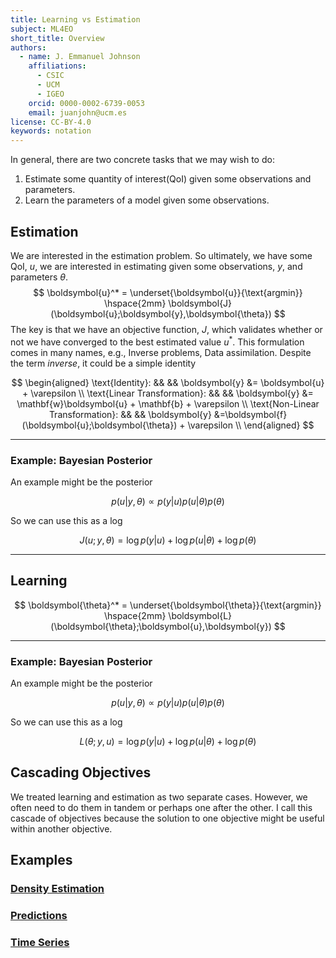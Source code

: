 ```yaml
---
title: Learning vs Estimation
subject: ML4EO
short_title: Overview
authors:
  - name: J. Emmanuel Johnson
    affiliations:
      - CSIC
      - UCM
      - IGEO
    orcid: 0000-0002-6739-0053
    email: juanjohn@ucm.es
license: CC-BY-4.0
keywords: notation
---
```


In general, there are two concrete tasks that we may wish to do:
1. Estimate some quantity of interest(QoI) given some observations and parameters.
2. Learn the parameters of a model given some observations.

## Estimation

We are interested in the estimation problem.
So ultimately, we have some QoI, $u$, we are interested in estimating given some observations, $y$, and parameters $\theta$. 
$$
\boldsymbol{u}^* = \underset{\boldsymbol{u}}{\text{argmin}}
\hspace{2mm}
\boldsymbol{J}(\boldsymbol{u};\boldsymbol{y},\boldsymbol{\theta})
$$
The key is that we have an objective function, $J$, which validates whether or not we have converged to the best estimated value $u^*$.
This formulation comes in many names, e.g., Inverse problems, Data assimilation.
Despite the term *inverse*, it could be a simple identity

$$
\begin{aligned}
\text{Identity}: && &&
\boldsymbol{y} &= \boldsymbol{u} + \varepsilon \\
\text{Linear Transformation}: && &&
\boldsymbol{y} &= \mathbf{w}\boldsymbol{u} + \mathbf{b} + \varepsilon \\
\text{Non-Linear Transformation}: && &&
\boldsymbol{y} &=\boldsymbol{f}(\boldsymbol{u};\boldsymbol{\theta}) + \varepsilon \\
\end{aligned}
$$

***
### Example: Bayesian Posterior

An example might be the posterior

$$
p(u|y,\theta) \propto p(y|u)p(u|\theta)p(\theta)
$$

So we can use this as a log

$$
J(u;y,\theta) = \log p(y|u) + \log p(u|\theta) + \log p(\theta)
$$


***
## Learning

$$
\boldsymbol{\theta}^* = \underset{\boldsymbol{\theta}}{\text{argmin}}
\hspace{2mm}
\boldsymbol{L}(\boldsymbol{\theta};\boldsymbol{u},\boldsymbol{y})
$$

***
### Example: Bayesian Posterior

An example might be the posterior

$$
p(u|y,\theta) \propto p(y|u)p(u|\theta)p(\theta)
$$

So we can use this as a log

$$
L(\theta;y,u) = \log p(y|u) + \log p(u|\theta) + \log p(\theta)
$$


## Cascading Objectives

We treated learning and estimation as two separate cases. 
However, we often need to do them in tandem or perhaps one after the other.
I call this cascade of objectives because the solution to one objective might be useful within another objective. 


## Examples

### [Density Estimation](./lve_density_estimation.md)

### [Predictions](./lve_predictions.md)

### [Time Series](./lve_predictions.md)

